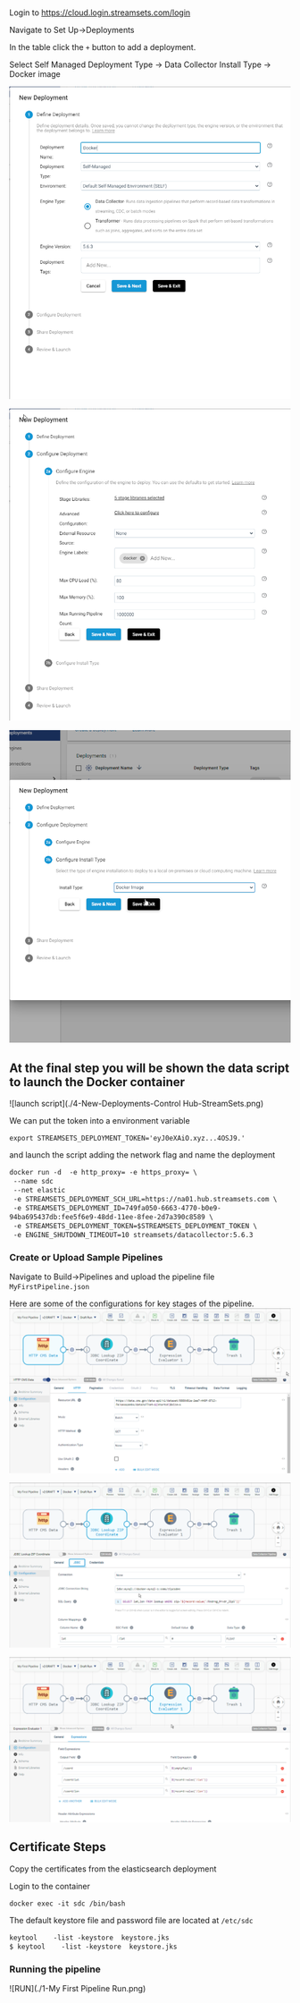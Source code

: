### 
Login to https://cloud.login.streamsets.com/login


Navigate to Set Up->Deployments

In the table click the `+` button to add a deployment. 

Select Self Managed 
Deployment Type -> Data Collector
Install Type -> Docker image 


![Self Managed D ](./1-New-Deployments-ControlHub-StreamSets.png)




![New Deployment Dialog](./2-New-Deployments-ControlHub-StreamSets.png)



![Docker image ](./3-New-Deployments-ControlHub-StreamSets.png)

## At the final step you will be shown the data script to launch the Docker container

![launch script](./4-New-Deployments-Control Hub-StreamSets.png)

We can put the token into a environment variable 
```shell
export STREAMSETS_DEPLOYMENT_TOKEN='eyJ0eXAiO.xyz...4OSJ9.'
```
and launch the script adding the network flag and name the deployment
```shell
docker run -d  -e http_proxy= -e https_proxy= \
 --name sdc
 --net elastic
 -e STREAMSETS_DEPLOYMENT_SCH_URL=https://na01.hub.streamsets.com \
 -e STREAMSETS_DEPLOYMENT_ID=749fa050-6663-4770-b0e9-94ba695437db:fee5f6e9-48dd-11ee-8fee-2d7a390c8589 \
 -e STREAMSETS_DEPLOYMENT_TOKEN=$STREAMSETS_DEPLOYMENT_TOKEN \
 -e ENGINE_SHUTDOWN_TIMEOUT=10 streamsets/datacollector:5.6.3

```
### Create or Upload Sample Pipelines
Navigate to Build->Pipelines and upload the pipeline file 
`MyFirstPipeline.json`

Here are some of the configurations for key stages of the pipeline.
![src](./1-MyFirstPipelineHTTPSource.png)

![jdbc lookup](./1-MyFirstPipelineJDBCLookup.png)

![coord](./1-MyFirstPipelineExpressionEdit.png)

## Certificate Steps

Copy the certificates from the elasticsearch deployment

Login to the container
```shell
docker exec -it sdc /bin/bash
```
The default keystore file and password file are  located at `/etc/sdc`
```shell
keytool    -list -keystore  keystore.jks
$ keytool    -list -keystore  keystore.jks 
```

### Running the pipeline 

![RUN](./1-My First Pipeline Run.png)